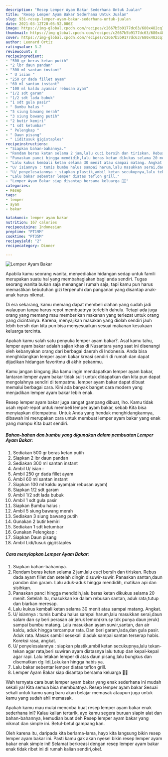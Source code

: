 ```yaml
---
description: "Resep Lemper Ayam Bakar Sederhana Untuk Jualan"
title: "Resep Lemper Ayam Bakar Sederhana Untuk Jualan"
slug: 931-resep-lemper-ayam-bakar-sederhana-untuk-jualan
date: 2021-03-12T20:05:52.006Z
image: https://img-global.cpcdn.com/recipes/c2667b5b9177dc63/680x482cq70/lemper-ayam-bakar-foto-resep-utama.jpg
thumbnail: https://img-global.cpcdn.com/recipes/c2667b5b9177dc63/680x482cq70/lemper-ayam-bakar-foto-resep-utama.jpg
cover: https://img-global.cpcdn.com/recipes/c2667b5b9177dc63/680x482cq70/lemper-ayam-bakar-foto-resep-utama.jpg
author: Leonard Ortiz
ratingvalue: 3.2
reviewcount: 8
recipeingredient:
- "500 gr beras ketan putih"
- "2 lbr daun pandan"
- "300 ml santan instant"
- " U isian "
- "250 gr dada fillet ayam"
- "60 ml santan instant"
- "100 ml kaldu ayamair rebusan ayam"
- "1/2 sdt garam"
- "1/2 sdt lada bubuk"
- "1 sdt gula pasir"
- " Bumbu halus "
- "5 siung bawang merah"
- "3 siung bawang putih"
- "2 butir kemiri"
- "1 sdt ketumbar"
- " Pelengkap "
- " Daun pisang"
- " Liditusuk gigistaples"
recipeinstructions:
- "Siapkan bahan-bahannya."
- "Rendam beras ketan selama 2 jam,lalu cuci bersih dan tiriskan. Rebus dada ayam fillet dan setelah dingin disuwir-suwir. Panaskan santan,daun pandan dan garam. Lalu aduk-aduk hingga mendidih, matikan api dan sisihkan."
- "Panaskan panci hingga mendidih,lalu beras ketan dikukus selama 20 menit. Setelah itu, masukkan ke dalam rebusan santan, aduk rata,tutup dan biarkan meresap."
- "Lalu kukus kembali ketan selama 30 menit atau sampai matang. Angkat."
- "U/ isiannya : tumis bumbu halus sampai harum,lalu masukkan serai,daun salam dan sy beri perasan air jeruk lemon(krn.sy tdk punya daun jeruk) sampai bumbu matang. Lalu masukkan ayam suwir,santan, dan air kaldu, aduk hingga tercampur rata. Dan beri garam,lada,dan gula pasir. Aduk rata. Masak sambil sesekali diaduk sampai santan terserap habis. Koreksi rasa, angkat."
- "U/ penyelesaiannya : siapkan plastik,ambil ketan secukupnya,lalu tekan-tekan agar rata,beri suwiran ayam diatasnya lalu tutup dan kepal-kepal agar rapi. Lalu letakan lemper di atas daun pisang,lalu bungkus dan disematkan dg lidi,Lakukan hingga habis ya."
- "Lalu bakar sebentar lemper diatas teflon grill."
- "Lemper Ayam Bakar siap disantap bersama keluarga 🙏😇"
categories:
- Resep
tags:
- lemper
- ayam
- bakar

katakunci: lemper ayam bakar 
nutrition: 167 calories
recipecuisine: Indonesian
preptime: "PT19M"
cooktime: "PT35M"
recipeyield: "2"
recipecategory: Dinner

---
```



![Lemper Ayam Bakar](https://img-global.cpcdn.com/recipes/c2667b5b9177dc63/680x482cq70/lemper-ayam-bakar-foto-resep-utama.jpg)

Apabila kamu seorang wanita, menyediakan hidangan sedap untuk famili merupakan suatu hal yang membahagiakan bagi anda sendiri. Tugas seorang  wanita bukan saja menangani rumah saja, tapi kamu pun harus memastikan kebutuhan gizi terpenuhi dan panganan yang disantap anak-anak harus nikmat.

Di era  sekarang, kamu memang dapat membeli olahan yang sudah jadi walaupun tanpa harus repot membuatnya terlebih dahulu. Tetapi ada juga orang yang memang mau memberikan makanan yang terlezat untuk orang yang dicintainya. Karena, menyajikan masakan yang diolah sendiri jauh lebih bersih dan kita pun bisa menyesuaikan sesuai makanan kesukaan keluarga tercinta. 



Apakah kamu salah satu penyuka lemper ayam bakar?. Asal kamu tahu, lemper ayam bakar adalah sajian khas di Nusantara yang saat ini disenangi oleh kebanyakan orang dari berbagai daerah di Indonesia. Anda bisa menghidangkan lemper ayam bakar kreasi sendiri di rumah dan dapat dijadikan hidangan favoritmu di akhir pekanmu.

Kamu jangan bingung jika kamu ingin mendapatkan lemper ayam bakar, lantaran lemper ayam bakar tidak sulit untuk didapatkan dan kita pun dapat mengolahnya sendiri di tempatmu. lemper ayam bakar dapat dibuat memalui berbagai cara. Kini ada banyak banget cara modern yang menjadikan lemper ayam bakar lebih enak.

Resep lemper ayam bakar juga sangat gampang dibuat, lho. Kamu tidak usah repot-repot untuk membeli lemper ayam bakar, sebab Kita bisa menyiapkan ditempatmu. Untuk Anda yang hendak menghidangkannya, dibawah ini merupakan cara untuk membuat lemper ayam bakar yang enak yang mampu Kita buat sendiri.

<!--inarticleads1-->

##### Bahan-bahan dan bumbu yang digunakan dalam pembuatan Lemper Ayam Bakar:

1. Sediakan 500 gr beras ketan putih
1. Siapkan 2 lbr daun pandan
1. Sediakan 300 ml santan instant
1. Ambil  U/ isian :
1. Ambil 250 gr dada fillet ayam
1. Ambil 60 ml santan instant
1. Siapkan 100 ml kaldu ayam(air rebusan ayam)
1. Siapkan 1/2 sdt garam
1. Ambil 1/2 sdt lada bubuk
1. Ambil 1 sdt gula pasir
1. Siapkan  Bumbu halus :
1. Ambil 5 siung bawang merah
1. Sediakan 3 siung bawang putih
1. Gunakan 2 butir kemiri
1. Sediakan 1 sdt ketumbar
1. Gunakan  Pelengkap :
1. Siapkan  Daun pisang
1. Ambil  Lidi/tusuk gigi/staples




<!--inarticleads2-->

##### Cara menyiapkan Lemper Ayam Bakar:

1. Siapkan bahan-bahannya.
1. Rendam beras ketan selama 2 jam,lalu cuci bersih dan tiriskan. Rebus dada ayam fillet dan setelah dingin disuwir-suwir. Panaskan santan,daun pandan dan garam. Lalu aduk-aduk hingga mendidih, matikan api dan sisihkan.
1. Panaskan panci hingga mendidih,lalu beras ketan dikukus selama 20 menit. Setelah itu, masukkan ke dalam rebusan santan, aduk rata,tutup dan biarkan meresap.
1. Lalu kukus kembali ketan selama 30 menit atau sampai matang. Angkat.
1. U/ isiannya : tumis bumbu halus sampai harum,lalu masukkan serai,daun salam dan sy beri perasan air jeruk lemon(krn.sy tdk punya daun jeruk) sampai bumbu matang. Lalu masukkan ayam suwir,santan, dan air kaldu, aduk hingga tercampur rata. Dan beri garam,lada,dan gula pasir. Aduk rata. Masak sambil sesekali diaduk sampai santan terserap habis. Koreksi rasa, angkat.
1. U/ penyelesaiannya : siapkan plastik,ambil ketan secukupnya,lalu tekan-tekan agar rata,beri suwiran ayam diatasnya lalu tutup dan kepal-kepal agar rapi. Lalu letakan lemper di atas daun pisang,lalu bungkus dan disematkan dg lidi,Lakukan hingga habis ya.
1. Lalu bakar sebentar lemper diatas teflon grill.
1. Lemper Ayam Bakar siap disantap bersama keluarga 🙏😇




Wah ternyata cara buat lemper ayam bakar yang enak sederhana ini mudah sekali ya! Kita semua bisa membuatnya. Resep lemper ayam bakar Sesuai sekali untuk kamu yang baru akan belajar memasak ataupun juga untuk kamu yang sudah ahli memasak.

Apakah kamu mau mulai mencoba buat resep lemper ayam bakar enak sederhana ini? Kalau kalian tertarik, ayo kamu segera buruan siapin alat dan bahan-bahannya, kemudian buat deh Resep lemper ayam bakar yang nikmat dan simple ini. Betul-betul gampang kan. 

Oleh karena itu, daripada kita berlama-lama, hayo kita langsung bikin resep lemper ayam bakar ini. Pasti kamu gak akan nyesel bikin resep lemper ayam bakar enak simple ini! Selamat berkreasi dengan resep lemper ayam bakar enak tidak ribet ini di rumah kalian sendiri,oke!.

